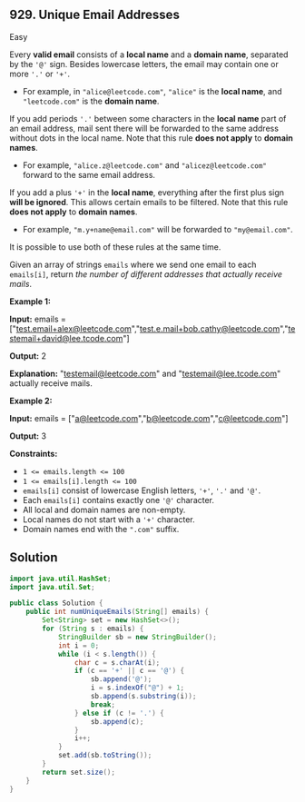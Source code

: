 ## 929\. Unique Email Addresses

Easy

Every **valid email** consists of a **local name** and a **domain name**, separated by the `'@'` sign. Besides lowercase letters, the email may contain one or more `'.'` or `'+'`.

*   For example, in `"alice@leetcode.com"`, `"alice"` is the **local name**, and `"leetcode.com"` is the **domain name**.

If you add periods `'.'` between some characters in the **local name** part of an email address, mail sent there will be forwarded to the same address without dots in the local name. Note that this rule **does not apply** to **domain names**.

*   For example, `"alice.z@leetcode.com"` and `"alicez@leetcode.com"` forward to the same email address.

If you add a plus `'+'` in the **local name**, everything after the first plus sign **will be ignored**. This allows certain emails to be filtered. Note that this rule **does not apply** to **domain names**.

*   For example, `"m.y+name@email.com"` will be forwarded to `"my@email.com"`.

It is possible to use both of these rules at the same time.

Given an array of strings `emails` where we send one email to each `emails[i]`, return _the number of different addresses that actually receive mails_.

**Example 1:**

**Input:** emails = ["test.email+alex@leetcode.com","test.e.mail+bob.cathy@leetcode.com","testemail+david@lee.tcode.com"]

**Output:** 2

**Explanation:** "testemail@leetcode.com" and "testemail@lee.tcode.com" actually receive mails.

**Example 2:**

**Input:** emails = ["a@leetcode.com","b@leetcode.com","c@leetcode.com"]

**Output:** 3

**Constraints:**

*   `1 <= emails.length <= 100`
*   `1 <= emails[i].length <= 100`
*   `emails[i]` consist of lowercase English letters, `'+'`, `'.'` and `'@'`.
*   Each `emails[i]` contains exactly one `'@'` character.
*   All local and domain names are non-empty.
*   Local names do not start with a `'+'` character.
*   Domain names end with the `".com"` suffix.

## Solution

```java
import java.util.HashSet;
import java.util.Set;

public class Solution {
    public int numUniqueEmails(String[] emails) {
        Set<String> set = new HashSet<>();
        for (String s : emails) {
            StringBuilder sb = new StringBuilder();
            int i = 0;
            while (i < s.length()) {
                char c = s.charAt(i);
                if (c == '+' || c == '@') {
                    sb.append('@');
                    i = s.indexOf("@") + 1;
                    sb.append(s.substring(i));
                    break;
                } else if (c != '.') {
                    sb.append(c);
                }
                i++;
            }
            set.add(sb.toString());
        }
        return set.size();
    }
}
```